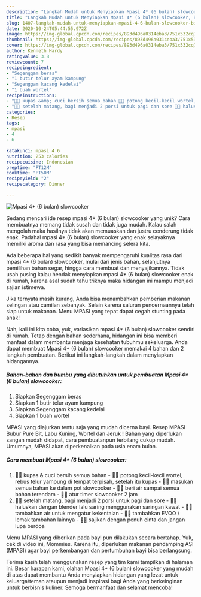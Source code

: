 ```yaml
---
description: "Langkah Mudah untuk Menyiapkan Mpasi 4* (6 bulan) slowcooker, Bikin Ngiler"
title: "Langkah Mudah untuk Menyiapkan Mpasi 4* (6 bulan) slowcooker, Bikin Ngiler"
slug: 1407-langkah-mudah-untuk-menyiapkan-mpasi-4-6-bulan-slowcooker-bikin-ngiler
date: 2020-10-24T05:44:55.972Z
image: https://img-global.cpcdn.com/recipes/893d496a0314eba3/751x532cq70/mpasi-4-6-bulan-slowcooker-foto-resep-utama.jpg
thumbnail: https://img-global.cpcdn.com/recipes/893d496a0314eba3/751x532cq70/mpasi-4-6-bulan-slowcooker-foto-resep-utama.jpg
cover: https://img-global.cpcdn.com/recipes/893d496a0314eba3/751x532cq70/mpasi-4-6-bulan-slowcooker-foto-resep-utama.jpg
author: Kenneth Hardy
ratingvalue: 3.8
reviewcount: 7
recipeingredient:
- "Segenggam beras"
- "1 butir telur ayam kampung"
- "Segenggam kacang kedelai"
- "1 buah wortel"
recipeinstructions:
- "👩‍🍳 kupas &amp; cuci bersih semua bahan 👩‍🍳 potong kecil-kecil wortel, rebus telur yampung di tempat terpisah, setelah itu kupas  👩‍🍳 masukan semua bahan ke dalam pot slowcooker 👩‍🍳 beri air sampai semua bahan terendam 👩‍🍳 atur timer slowcooker 2 jam"
- "👩‍🍳 setelah matang, bagi menjadi 2 porsi untuk pagi dan sore 👩‍🍳 haluskan dengan blender lalu saring menggunakan saringan kawat 👩‍🍳 tambahkan air untuk mengatur kekentalan 👩‍🍳 tambahkan EVOO / lemak tambahan lainnya 👩‍🍳 sajikan dengan penuh cinta dan jangan lupa berdoa"
categories:
- Resep
tags:
- mpasi
- 4
- 6

katakunci: mpasi 4 6 
nutrition: 253 calories
recipecuisine: Indonesian
preptime: "PT12M"
cooktime: "PT50M"
recipeyield: "2"
recipecategory: Dinner

---
```



![Mpasi 4* (6 bulan) slowcooker](https://img-global.cpcdn.com/recipes/893d496a0314eba3/751x532cq70/mpasi-4-6-bulan-slowcooker-foto-resep-utama.jpg)

Sedang mencari ide resep mpasi 4* (6 bulan) slowcooker yang unik? Cara membuatnya memang tidak susah dan tidak juga mudah. Kalau salah mengolah maka hasilnya tidak akan memuaskan dan justru cenderung tidak enak. Padahal mpasi 4* (6 bulan) slowcooker yang enak selayaknya memiliki aroma dan rasa yang bisa memancing selera kita.

Ada beberapa hal yang sedikit banyak mempengaruhi kualitas rasa dari mpasi 4* (6 bulan) slowcooker, mulai dari jenis bahan, selanjutnya pemilihan bahan segar, hingga cara membuat dan menyajikannya. Tidak usah pusing kalau hendak menyiapkan mpasi 4* (6 bulan) slowcooker enak di rumah, karena asal sudah tahu triknya maka hidangan ini mampu menjadi sajian istimewa.

Jika ternyata masih kurang, Anda bisa menambahkan pemberian makanan selingan atau camilan sebanyak. Selain karena saluran pencernaannya telah siap untuk makanan. Menu MPASI yang tepat dapat cegah stunting pada anak!


Nah, kali ini kita coba, yuk, variasikan mpasi 4* (6 bulan) slowcooker sendiri di rumah. Tetap dengan bahan sederhana, hidangan ini bisa memberi manfaat dalam membantu menjaga kesehatan tubuhmu sekeluarga. Anda dapat membuat Mpasi 4* (6 bulan) slowcooker memakai 4 bahan dan 2 langkah pembuatan. Berikut ini langkah-langkah dalam menyiapkan hidangannya.

<!--inarticleads1-->

##### Bahan-bahan dan bumbu yang dibutuhkan untuk pembuatan Mpasi 4* (6 bulan) slowcooker:

1. Siapkan Segenggam beras
1. Siapkan 1 butir telur ayam kampung
1. Siapkan Segenggam kacang kedelai
1. Siapkan 1 buah wortel


MPASI yang diajurkan tentu saja yang mudah dicerna bayi. Resep MPASI Bubur Pure Bit, Labu Kuning, Wortel dan Jeruk ! Bahan yang diperlukan sangan mudah didapat, cara pembuatanpun terbilang cukup mudah. Umumnya, MPASI akan diperkenalkan pada usia enam bulan. 

<!--inarticleads2-->

##### Cara membuat Mpasi 4* (6 bulan) slowcooker:

1. 👩‍🍳 kupas &amp; cuci bersih semua bahan - 👩‍🍳 potong kecil-kecil wortel, rebus telur yampung di tempat terpisah, setelah itu kupas  - 👩‍🍳 masukan semua bahan ke dalam pot slowcooker - 👩‍🍳 beri air sampai semua bahan terendam - 👩‍🍳 atur timer slowcooker 2 jam
1. 👩‍🍳 setelah matang, bagi menjadi 2 porsi untuk pagi dan sore - 👩‍🍳 haluskan dengan blender lalu saring menggunakan saringan kawat - 👩‍🍳 tambahkan air untuk mengatur kekentalan - 👩‍🍳 tambahkan EVOO / lemak tambahan lainnya - 👩‍🍳 sajikan dengan penuh cinta dan jangan lupa berdoa


Menu MPASI yang diberikan pada bayi pun dilakukan secara bertahap. Yuk, cek di video ini, Mommies. Karena itu, diperlukan makanan pendamping ASI (MPASI) agar bayi perkembangan dan pertumbuhan bayi bisa berlangsung. 

Terima kasih telah menggunakan resep yang tim kami tampilkan di halaman ini. Besar harapan kami, olahan Mpasi 4* (6 bulan) slowcooker yang mudah di atas dapat membantu Anda menyiapkan hidangan yang lezat untuk keluarga/teman ataupun menjadi inspirasi bagi Anda yang berkeinginan untuk berbisnis kuliner. Semoga bermanfaat dan selamat mencoba!
